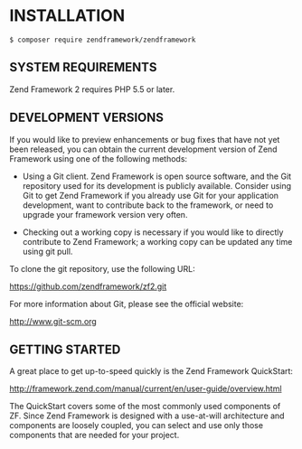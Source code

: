 # INSTALLATION

```console
$ composer require zendframework/zendframework
```

## SYSTEM REQUIREMENTS

Zend Framework 2 requires PHP 5.5 or later.

## DEVELOPMENT VERSIONS

If you would like to preview enhancements or bug fixes that have not yet
been released, you can obtain the current development version of Zend
Framework using one of the following methods:

 -  Using a Git client. Zend Framework is open source software, and the
    Git repository used for its development is publicly available.
    Consider using Git to get Zend Framework if you already use Git for
    your application development, want to contribute back to the
    framework, or need to upgrade your framework version very often.

 -  Checking out a working copy is necessary if you would like to directly
    contribute to Zend Framework; a working copy can be updated any time
    using git pull.

To clone the git repository, use the following URL:

https://github.com/zendframework/zf2.git

For more information about Git, please see the official website:

http://www.git-scm.org

## GETTING STARTED

A great place to get up-to-speed quickly is the Zend Framework
QuickStart:

http://framework.zend.com/manual/current/en/user-guide/overview.html

The QuickStart covers some of the most commonly used components of ZF.
Since Zend Framework is designed with a use-at-will architecture and
components are loosely coupled, you can select and use only those
components that are needed for your project.
